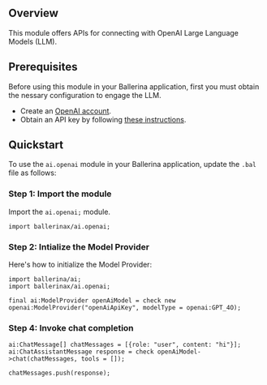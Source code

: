## Overview

This module offers APIs for connecting with OpenAI Large Language Models (LLM).

## Prerequisites

Before using this module in your Ballerina application, first you must obtain the nessary configuration to engage the LLM.

- Create an [OpenAI account](https://beta.openai.com/signup/).
- Obtain an API key by following [these instructions](https://platform.openai.com/docs/api-reference/authentication).


## Quickstart

To use the `ai.openai` module in your Ballerina application, update the `.bal` file as follows:

### Step 1: Import the module

Import the `ai.openai;` module.

```ballerina
import ballerinax/ai.openai;
```

### Step 2: Intialize the Model Provider

Here's how to initialize the Model Provider:

```ballerina
import ballerina/ai;
import ballerinax/ai.openai;

final ai:ModelProvider openAiModel = check new openai:ModelProvider("openAiApiKey", modelType = openai:GPT_4O);
```

### Step 4: Invoke chat completion

```
ai:ChatMessage[] chatMessages = [{role: "user", content: "hi"}];
ai:ChatAssistantMessage response = check openAiModel->chat(chatMessages, tools = []);

chatMessages.push(response);
```
